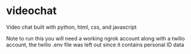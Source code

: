 # videochat
Video chat built with python, html, css, and javascript

Note to run this you will need a working ngrok account along with a twilio account, the twilio .env file was left out
since it contains personal ID data
